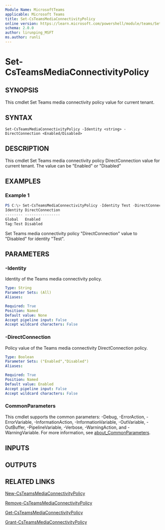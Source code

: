 ```yaml
---
Module Name: MicrosoftTeams
applicable: Microsoft Teams
title: Set-CsTeamsMediaConnectivityPolicy
online version: https://learn.microsoft.com/powershell/module/teams/Set-CsTeamsMediaConnectivityPolicy
schema: 2.0.0
author: lirunping_MSFT
ms.author: runli
---
```


# Set-CsTeamsMediaConnectivityPolicy

## SYNOPSIS

This cmdlet Set Teams media connectivity policy value for current tenant.

## SYNTAX

```
Set-CsTeamsMediaConnectivityPolicy -Identity <string> -DirectConnection <Enabled/Disabled>
```

## DESCRIPTION

This cmdlet Set Teams media connectivity policy DirectConnection value for current tenant. The value can be "Enabled" or "Disabled"

## EXAMPLES

### Example 1
```powershell
PS C:\> Set-CsTeamsMediaConnectivityPolicy -Identity Test -DirectConnection Disabled
Identity DirectConnection
-------- ----------------
Global   Enabled
Tag:Test Disabled
```

Set Teams media connectivity policy "DirectConnection" value to "Disabled" for identity "Test".

## PARAMETERS
### -Identity
Identity of the Teams media connectivity policy.

```yaml
Type: String
Parameter Sets: (All)
Aliases:

Required: True
Position: Named
Default value: None
Accept pipeline input: False
Accept wildcard characters: False
```
### -DirectConnection
Policy value of the Teams media connectivity DirectConnection policy.

```yaml
Type: Boolean
Parameter Sets: ("Enabled","Disabled")
Aliases:

Required: True
Position: Named
Default value: Enabled
Accept pipeline input: False
Accept wildcard characters: False
```

### CommonParameters
This cmdlet supports the common parameters: -Debug, -ErrorAction, -ErrorVariable, -InformationAction, -InformationVariable, -OutVariable, -OutBuffer, -PipelineVariable, -Verbose, -WarningAction, and -WarningVariable. For more information, see [about_CommonParameters](https://go.microsoft.com/fwlink/?LinkID=113216).

## INPUTS

## OUTPUTS

## RELATED LINKS

[New-CsTeamsMediaConnectivityPolicy](New-CsTeamsMediaConnectivityPolicy.md)

[Remove-CsTeamsMediaConnectivityPolicy](Remove-CsTeamsMediaConnectivityPolicy.yml)

[Get-CsTeamsMediaConnectivityPolicy](Get-CsTeamsMediaConnectivityPolicy.yml)

[Grant-CsTeamsMediaConnectivityPolicy](Grant-CsTeamsMediaConnectivityPolicy.yml)